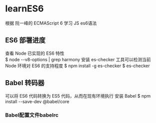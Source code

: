 # learnES6
根据 阮一峰的 ECMAScript 6 学习 JS es6语法
## ES6 部署进度
查看 Node 已实现的 ES6 特性<br>
    $ node --v8-options | grep harmony
安装 es-checker 工具可以检测当前 Node 环境对 ES6 的支持程度
    $ npm install -g es-checker
    $ es-checker
## Babel 转码器
可以将 ES6 代码转换为 ES5 代码，从而在现有环境执行
安装 Babel
    $ npm install --save-dev @babel/core
### Babel配置文件babelrc











